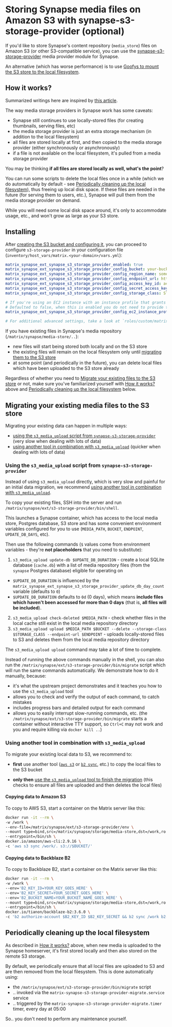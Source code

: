 # Storing Synapse media files on Amazon S3 with synapse-s3-storage-provider (optional)

If you'd like to store Synapse's content repository (`media_store`) files on Amazon S3 (or other S3-compatible service),
you can use the [synapse-s3-storage-provider](https://github.com/matrix-org/synapse-s3-storage-provider) media provider module for Synapse.

An alternative (which has worse performance) is to use [Goofys to mount the S3 store to the local filesystem](configuring-playbook-s3-goofys.md).


## How it works?

Summarized writings here are inspired by [this article](https://quentin.dufour.io/blog/2021-09-14/matrix-synapse-s3-storage/).

The way media storage providers in Synapse work has some caveats:

- Synapse still continues to use locally-stored files (for creating thumbnails, serving files, etc)
- the media storage provider is just an extra storage mechanism (in addition to the local filesystem)
- all files are stored locally at first, and then copied to the media storage provider (either synchronously or asynchronously)
- if a file is not available on the local filesystem, it's pulled from a media storage provider

You may be thinking **if all files are stored locally as well, what's the point**?

You can run some scripts to delete the local files once in a while (which we do automatically by default - see [Periodically cleaning up the local filesystem](#periodically-cleaning-up-the-local-filesystem)), thus freeing up local disk space. If these files are needed in the future (for serving them to users, etc.), Synapse will pull them from the media storage provider on demand.

While you will need some local disk space around, it's only to accommodate usage, etc., and won't grow as large as your S3 store.


## Installing

After [creating the S3 bucket and configuring it](configuring-playbook-s3.md#bucket-creation-and-security-configuration), you can proceed to configure `s3-storage-provider` in your configuration file (`inventory/host_vars/matrix.<your-domain>/vars.yml`):

```yaml
matrix_synapse_ext_synapse_s3_storage_provider_enabled: true
matrix_synapse_ext_synapse_s3_storage_provider_config_bucket: your-bucket-name
matrix_synapse_ext_synapse_s3_storage_provider_config_region_name: some-region-name # e.g. eu-central-1
matrix_synapse_ext_synapse_s3_storage_provider_config_endpoint_url: https://s3.REGION_NAME.amazonaws.com # adjust this
matrix_synapse_ext_synapse_s3_storage_provider_config_access_key_id: access-key-goes-here
matrix_synapse_ext_synapse_s3_storage_provider_config_secret_access_key: secret-key-goes-here
matrix_synapse_ext_synapse_s3_storage_provider_config_storage_class: STANDARD # or STANDARD_IA, etc.

# If you're using an EC2 instance with an instance profile that grants it permissions to access S3, set the following variable to true
# Defaulted to false, when this is enabled you do not need to provide the access_key_id or secret_access_key.
matrix_synapse_ext_synapse_s3_storage_provider_config_ec2_instance_profile: true

# For additional advanced settings, take a look at `roles/custom/matrix-synapse/defaults/main.yml`
```

If you have existing files in Synapse's media repository (`/matrix/synapse/media-store/..`):

- new files will start being stored both locally and on the S3 store
- the existing files will remain on the local filesystem only until [migrating them to the S3 store](#migrating-your-existing-media-files-to-the-s3-store)
- at some point (and periodically in the future), you can delete local files which have been uploaded to the S3 store already

Regardless of whether you need to [Migrate your existing files to the S3 store](#migrating-your-existing-media-files-to-the-s3-store) or not, make sure you've familiarized yourself with [How it works?](#how-it-works) above and [Periodically cleaning up the local filesystem](#periodically-cleaning-up-the-local-filesystem) below.


## Migrating your existing media files to the S3 store

Migrating your existing data can happen in multiple ways:

- [using the `s3_media_upload` script from `synapse-s3-storage-provider`](#using-the-s3_media_upload-script-from-synapse-s3-storage-provider) (very slow when dealing with lots of data)
- [using another tool in combination with `s3_media_upload`](#using-another-tool-in-combination-with-s3_media_upload) (quicker when dealing with lots of data)

### Using the `s3_media_upload` script from `synapse-s3-storage-provider`

Instead of using `s3_media_upload` directly, which is very slow and painful for an initial data migration, we recommend [using another tool in combination with `s3_media_upload`](#using-another-tool-in-combination-with-s3_media_upload).

To copy your existing files, SSH into the server and run `/matrix/synapse/ext/s3-storage-provider/bin/shell`.

This launches a Synapse container, which has access to the local media store, Postgres database, S3 store and has some convenient environment variables configured for you to use (`MEDIA_PATH`, `BUCKET`, `ENDPOINT`, `UPDATE_DB_DAYS`, etc).

Then use the following commands (`$` values come from environment variables - they're **not placeholders** that you need to substitute):

1. `s3_media_upload update-db $UPDATE_DB_DURATION` - create a local SQLite database (`cache.db`) with a list of media repository files (from the `synapse` Postgres database) eligible for operating on
  - `$UPDATE_DB_DURATION` is influenced by the `matrix_synapse_ext_synapse_s3_storage_provider_update_db_day_count` variable (defaults to `0`)
  - `$UPDATE_DB_DURATION` defaults to `0d` (0 days), which means **include files which haven't been accessed for more than 0 days** (that is, **all files will be included**).
2. `s3_media_upload check-deleted $MEDIA_PATH` - check whether files in the local cache still exist in the local media repository directory
3. `s3_media_upload upload $MEDIA_PATH $BUCKET --delete --storage-class $STORAGE_CLASS --endpoint-url $ENDPOINT` - uploads locally-stored files to S3 and deletes them from the local media repository directory

The `s3_media_upload upload` command may take a lot of time to complete.

Instead of running the above commands manually in the shell, you can also run the `/matrix/synapse/ext/s3-storage-provider/bin/migrate` script which will run the same commands automatically. We demonstrate how to do it manually, because:

- it's what the upstream project demonstrates and it teaches you how to use the `s3_media_upload` tool
- allows you to check and verify the output of each command, to catch mistakes
- includes progress bars and detailed output for each command
- allows you to easily interrupt slow-running commands, etc. (the `/matrix/synapse/ext/s3-storage-provider/bin/migrate` starts a container without interactive TTY support, so `Ctrl+C` may not work and you and require killing via `docker kill ..`)

### Using another tool in combination with `s3_media_upload`

To migrate your existing local data to S3, we recommend to:

- **first** use another tool ([`aws s3`](#copying-data-to-amazon-s3) or [`b2 sync`](#copying-data-to-backblaze-b2), etc.) to copy the local files to the S3 bucket

- **only then** [use the `s3_media_upload` tool to finish the migration](#using-the-s3_media_upload-script-from-synapse-s3-storage-provider) (this checks to ensure all files are uploaded and then deletes the local files)

#### Copying data to Amazon S3

To copy to AWS S3, start a container on the Matrix server like this:

```sh
docker run -it --rm \
-w /work \
--env-file=/matrix/synapse/ext/s3-storage-provider/env \
--mount type=bind,src=/matrix/synapse/storage/media-store,dst=/work,ro \
--entrypoint=/bin/sh \
docker.io/amazon/aws-cli:2.9.16 \
-c 'aws s3 sync /work/. s3://$BUCKET/'
```

#### Copying data to Backblaze B2

To copy to Backblaze B2, start a container on the Matrix server like this:

```sh
docker run -it --rm \
-w /work \
--env='B2_KEY_ID=YOUR_KEY_GOES_HERE' \
--env='B2_KEY_SECRET=YOUR_SECRET_GOES_HERE' \
--env='B2_BUCKET_NAME=YOUR_BUCKET_NAME_GOES_HERE' \
--mount type=bind,src=/matrix/synapse/storage/media-store,dst=/work,ro \
--entrypoint=/bin/sh \
docker.io/tianon/backblaze-b2:3.6.0 \
-c 'b2 authorize-account $B2_KEY_ID $B2_KEY_SECRET && b2 sync /work b2://$B2_BUCKET_NAME --skipNewer'
```

## Periodically cleaning up the local filesystem

As described in [How it works?](#how-it-works) above, when new media is uploaded to the Synapse homeserver, it's first stored locally and then also stored on the remote S3 storage.

By default, we periodically ensure that all local files are uploaded to S3 and are then removed from the local filesystem. This is done automatically using:

- the `/matrix/synapse/ext/s3-storage-provider/bin/migrate` script
- .. invoked via the `matrix-synapse-s3-storage-provider-migrate.service` service
- .. triggered by the `matrix-synapse-s3-storage-provider-migrate.timer` timer, every day at 05:00

So.. you don't need to perform any maintenance yourself.
